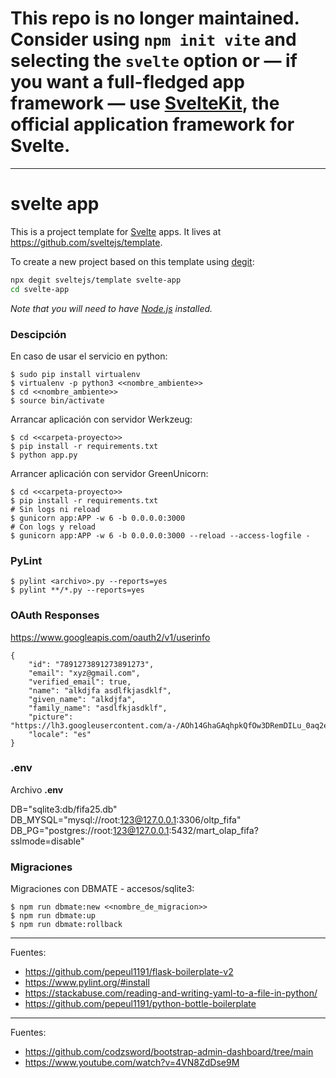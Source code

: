 # This repo is no longer maintained. Consider using `npm init vite` and selecting the `svelte` option or — if you want a full-fledged app framework — use [SvelteKit](https://kit.svelte.dev), the official application framework for Svelte.

---

# svelte app

This is a project template for [Svelte](https://svelte.dev) apps. It lives at https://github.com/sveltejs/template.

To create a new project based on this template using [degit](https://github.com/Rich-Harris/degit):

```bash
npx degit sveltejs/template svelte-app
cd svelte-app
```

*Note that you will need to have [Node.js](https://nodejs.org) installed.*

### Descipción

En caso de usar el servicio en python:

    $ sudo pip install virtualenv
    $ virtualenv -p python3 <<nombre_ambiente>>
    $ cd <<nombre_ambiente>>
    $ source bin/activate

Arrancar aplicación con servidor Werkzeug:

    $ cd <<carpeta-proyecto>>
    $ pip install -r requirements.txt
    $ python app.py

Arrancer aplicación con servidor GreenUnicorn:

    $ cd <<carpeta-proyecto>>
    $ pip install -r requirements.txt
    # Sin logs ni reload
    $ gunicorn app:APP -w 6 -b 0.0.0.0:3000
    # Con logs y reload
    $ gunicorn app:APP -w 6 -b 0.0.0.0:3000 --reload --access-logfile -

### PyLint

    $ pylint <archivo>.py --reports=yes
    $ pylint **/*.py --reports=yes

### OAuth Responses

https://www.googleapis.com/oauth2/v1/userinfo

```
{
    "id": "7891273891273891273",
    "email": "xyz@gmail.com",
    "verified_email": true,
    "name": "alkdjfa asdlfkjasdklf",
    "given_name": "alkdjfa",
    "family_name": "asdlfkjasdklf",
    "picture": "https://lh3.googleusercontent.com/a-/AOh14GhaGAqhpkQfOw3DRemDILu_0aq2eTvfZdkGmRVe",
    "locale": "es"
}
```

### .env

Archivo <b>.env</b>

DB="sqlite3:db/fifa25.db"
DB_MYSQL="mysql://root:123@127.0.0.1:3306/oltp_fifa"
DB_PG="postgres://root:123@127.0.0.1:5432/mart_olap_fifa?sslmode=disable"

### Migraciones

Migraciones con DBMATE - accesos/sqlite3:

    $ npm run dbmate:new <<nombre_de_migracion>>
    $ npm run dbmate:up
    $ npm run dbmate:rollback

---

Fuentes:

+ https://github.com/pepeul1191/flask-boilerplate-v2
+ https://www.pylint.org/#install
+ https://stackabuse.com/reading-and-writing-yaml-to-a-file-in-python/
+ https://github.com/pepeul1191/python-bottle-boilerplate


---

Fuentes:

+ https://github.com/codzsword/bootstrap-admin-dashboard/tree/main
+ https://www.youtube.com/watch?v=4VN8ZdDse9M